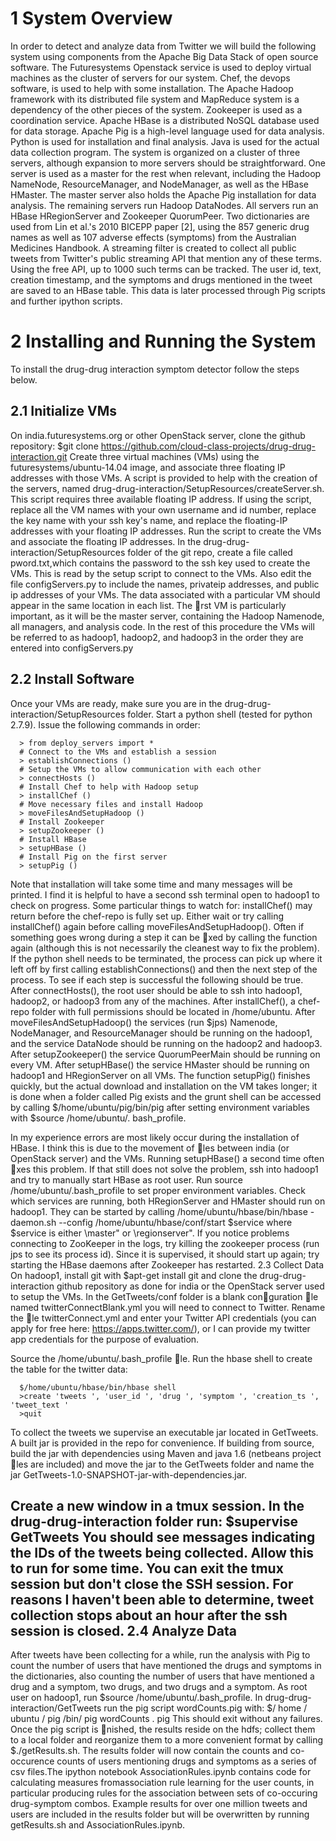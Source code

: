 1 System Overview
==
In order to detect and analyze data from Twitter we will build the following system using components from the Apache Big Data Stack of open source software. The Futuresystems Openstack service is used to deploy virtual machines as the cluster of servers for our system. Chef, the devops software, is used to help with some installation. The Apache Hadoop framework with its distributed file system and MapReduce system is a dependency of the other pieces of the system. Zookeeper is used as a coordination service. Apache HBase is a distributed NoSQL database used for data storage. Apache Pig is a high-level language used for data analysis. Python is used for installation and final analysis. Java is used for the actual data collection program. The system is organized on a cluster of three servers, although expansion to more servers should be straightforward. One server is used as a master for the rest when relevant, including the Hadoop NameNode, ResourceManager, and NodeManager, as well as the HBase HMaster. The master server also holds the Apache Pig installation for data analysis. The remaining servers run Hadoop DataNodes. All servers run an HBase HRegionServer and Zookeeper QuorumPeer. Two dictionaries are used from Lin et al.'s 2010 BICEPP paper [2], using the 857 generic drug names as well as 107 adverse effects (symptoms) from the Australian Medicines Handbook. A streaming filter is created to collect all public tweets from Twitter's public streaming API that mention any of these terms. Using the free API, up to 1000 such terms can be tracked. The user id, text, creation timestamp, and the symptoms and drugs mentioned in the tweet are saved to an HBase table. This data is later processed through Pig scripts and further ipython scripts.

2 Installing and Running the System
==
To install the drug-drug interaction symptom detector follow the steps below.

2.1 Initialize VMs
--
On india.futuresystems.org or other OpenStack server, clone the github repository:
  $git clone https://github.com/cloud-class-projects/drug-drug-interaction.git
Create three virtual machines (VMs) using the futuresystems/ubuntu-14.04 image, and associate three floating IP addresses with those VMs. A script is provided to help with the creation of the servers, named drug-drug-interaction/SetupResources/createServer.sh. This script requires three available floating IP address. If using the script, replace all the VM names with your own username and id number, replace the key name with your ssh key's name, and replace the floating-IP addresses with your  floating IP addresses. Run the script to create the VMs and associate the floating IP addresses. In the drug-drug-interaction/SetupResources folder of the git repo, create a file called pword.txt,which contains the password to the ssh key used to create the VMs. This is read by the setup script to connect to the VMs. Also edit the file configServers.py to include the names, privateip addresses, and public ip addresses of your VMs. The data associated with a particular VM should appear in the same location in each list. The rst VM is particularly important, as it will be the master server, containing the Hadoop Namenode, all managers, and analysis code. In the rest of this procedure the VMs will be referred to as hadoop1, hadoop2, and hadoop3 in the order they are entered into configServers.py

2.2 Install Software
--
Once your VMs are ready, make sure you are in the drug-drug-interaction/SetupResources folder. Start a python shell (tested for python 2.7.9). Issue the following commands in order:
```
  > from deploy_servers import *
  # Connect to the VMs and establish a session
  > establishConnections ()
  # Setup the VMs to allow communication with each other
  > connectHosts ()
  # Install Chef to help with Hadoop setup
  > installChef ()
  # Move necessary files and install Hadoop
  > moveFilesAndSetupHadoop ()
  # Install Zookeeper
  > setupZookeeper ()
  # Install HBase
  > setupHBase ()
  # Install Pig on the first server
  > setupPig ()
```

Note that installation will take some time and many messages will be printed. I find it is helpful to have a second ssh terminal open to hadoop1 to check on progress. Some particular things to watch for: installChef() may return before the chef-repo is fully set up. Either wait or try calling installChef() again before calling moveFilesAndSetupHadoop(). Often if something goes wrong during a step it can be xed by calling the function again (although this is not necessarily the cleanest way to fix the problem). If the python shell needs to be terminated, the process can pick up where it left off by first calling establishConnections() and then the next step of the process. To see if each step is successful the following should be true. After connectHosts(), the root user should be able to ssh into hadoop1, hadoop2, or hadoop3 from any of the machines. After installChef(), a chef-repo folder with full permissions should be located in /home/ubuntu. After moveFilesAndSetupHadoop() the services (run $jps) Namenode, NodeManager, and ResourceManager should be running on the hadoop1, and the service DataNode should be running on the hadoop2 and hadoop3. After setupZookeeper() the service QuorumPeerMain should be running on every VM. After setupHBase() the service HMaster should be running on hadoop1 and HRegionServer on all VMs. The function setupPig() finishes quickly, but the actual download and installation on the VM takes longer; it is done when a folder called Pig exists and the grunt shell can be accessed by calling $/home/ubuntu/pig/bin/pig after setting environment variables with $source /home/ubuntu/. bash_profile.

In my experience errors are most likely occur during the installation of HBase. I think this is due to the movement of les between india (or OpenStack server) and the VMs. Running setupHBase() a second time often xes this problem. If that still does not solve the problem, ssh into hadoop1 and try to manually start HBase as root user. Run source /home/ubuntu/.bash_profile to set proper environment variables. Check which services are running, both HRegionServer and HMaster should run on hadoop1. They can be started by calling
  /home/ubuntu/hbase/bin/hbase -daemon.sh --config /home/ubuntu/hbase/conf/start $service
where $service is either \master" or \regionserver". If you notice problems connecting to ZooKeeper in the logs, try killing the zookeeper process (run jps to see its process id). Since it is supervised, it should start up again; try starting the HBase daemons after Zookeeper has restarted.
2.3 Collect Data
On hadoop1, install git with $apt-get install git and clone the drug-drug-interaction github repository as done for india or the OpenStack server used to setup the VMs. In the GetTweets/conf folder is a blank conguration le named twitterConnectBlank.yml you will need to connect to Twitter. Rename the le twitterConnect.yml and enter your Twitter API credentials (you can apply for free here: https://apps.twitter.com/), or I can provide my twitter app credentials for the purpose of evaluation.

Source the /home/ubuntu/.bash_profile le. Run the hbase shell to create the table for the twitter data:
```
  $/home/ubuntu/hbase/bin/hbase shell
  >create 'tweets ', 'user_id ', 'drug ', 'symptom ', 'creation_ts ', 'tweet_text '
  >quit
```
To collect the tweets we supervise an executable jar located in GetTweets. A built jar is provided in the repo for convenience. If building from source, build the jar with dependencies using Maven and java 1.6 (netbeans project les are included) and move the jar to the GetTweets folder and name the jar GetTweets-1.0-SNAPSHOT-jar-with-dependencies.jar.

Create a new window in a tmux session. In the drug-drug-interaction folder run:
  $supervise GetTweets
You should see messages indicating the IDs of the tweets being collected. Allow this to run for some time. You can exit the tmux session but don't close the SSH session. For reasons I haven't been able to determine, tweet collection stops about an hour after the ssh session is closed.
2.4 Analyze Data
--
After tweets have been collecting for a while, run the analysis with Pig to count the number of users that have mentioned the drugs and symptoms in the dictionaries, also counting the number of users that have mentioned a drug and a symptom, two drugs, and two drugs and a symptom. As root user on hadoop1, run $source /home/ubuntu/.bash_profile. In drug-drug-interaction/GetTweets run the pig script wordCounts.pig with:
  $/ home / ubuntu / pig /bin/ pig wordCounts . pig
This should exit without any failures. Once the pig script is nished, the results reside on the hdfs; collect them to a local folder and reorganize them to a more convenient format by calling $./getResults.sh. The results folder will now contain the counts and co-occurence counts of users mentioning drugs and symptoms as a series of csv files.The ipython notebook AssociationRules.ipynb contains code for calculating measures fromassociation rule learning for the user counts, in particular producing rules for the association between sets of co-occuring drug-symptom combos. Example results for over one million tweets and users are included in the results folder but will be overwritten by running getResults.sh and AssociationRules.ipynb.
